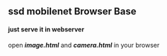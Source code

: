 ## ssd mobilenet Browser Base

#### just serve it in webserver

open ***image.html*** and ***camera.html*** in your browser
